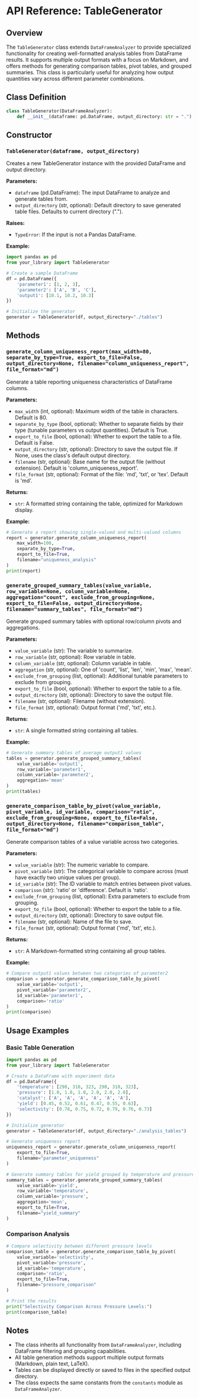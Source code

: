 # API Reference: TableGenerator

## Overview

The `TableGenerator` class extends `DataFrameAnalyzer` to provide specialized
functionality for creating well-formatted analysis tables from DataFrame
results. It supports multiple output formats with a focus on Markdown, and
offers methods for generating comparison tables, pivot tables, and grouped
summaries. This class is particularly useful for analyzing how output quantities
vary across different parameter combinations.

## Class Definition

```python
class TableGenerator(DataFrameAnalyzer):
    def __init__(dataframe: pd.DataFrame, output_directory: str = ".")
```

## Constructor

### `TableGenerator(dataframe, output_directory)`

Creates a new TableGenerator instance with the provided DataFrame and output
directory.

**Parameters:**
- `dataframe` (pd.DataFrame): The input DataFrame to analyze and generate tables
  from.
- `output_directory` (str, optional): Default directory to save generated table
  files. Defaults to current directory (".").

**Raises:**
- `TypeError`: If the input is not a Pandas DataFrame.

**Example:**
```python
import pandas as pd
from your_library import TableGenerator

# Create a sample DataFrame
df = pd.DataFrame({
    'parameter1': [1, 2, 3],
    'parameter2': ['A', 'B', 'C'],
    'output1': [10.1, 10.2, 10.3]
})

# Initialize the generator
generator = TableGenerator(df, output_directory="./tables")
```

## Methods

### `generate_column_uniqueness_report(max_width=80, separate_by_type=True, export_to_file=False, output_directory=None, filename="column_uniqueness_report", file_format="md")`

Generate a table reporting uniqueness characteristics of DataFrame columns.

**Parameters:**
- `max_width` (int, optional): Maximum width of the table in characters. Default
  is 80.
- `separate_by_type` (bool, optional): Whether to separate fields by their type
  (tunable parameters vs output quantities). Default is True.
- `export_to_file` (bool, optional): Whether to export the table to a file.
  Default is False.
- `output_directory` (str, optional): Directory to save the output file. If
  None, uses the class's default output directory.
- `filename` (str, optional): Base name for the output file (without extension).
  Default is 'column_uniqueness_report'.
- `file_format` (str, optional): Format of the file: 'md', 'txt', or 'tex'.
  Default is 'md'.

**Returns:**
- `str`: A formatted string containing the table, optimized for Markdown
  display.

**Example:**
```python
# Generate a report showing single-valued and multi-valued columns
report = generator.generate_column_uniqueness_report(
    max_width=100,
    separate_by_type=True,
    export_to_file=True,
    filename="uniqueness_analysis"
)
print(report)
```

### `generate_grouped_summary_tables(value_variable, row_variable=None, column_variable=None, aggregation="count", exclude_from_grouping=None, export_to_file=False, output_directory=None, filename="summary_tables", file_format="md")`

Generate grouped summary tables with optional row/column pivots and
aggregations.

**Parameters:**
- `value_variable` (str): The variable to summarize.
- `row_variable` (str, optional): Row variable in table.
- `column_variable` (str, optional): Column variable in table.
- `aggregation` (str, optional): One of 'count', 'list', 'len', 'min', 'max',
  'mean'.
- `exclude_from_grouping` (list, optional): Additional tunable parameters to
  exclude from grouping.
- `export_to_file` (bool, optional): Whether to export the table to a file.
- `output_directory` (str, optional): Directory to save the output file.
- `filename` (str, optional): Filename (without extension).
- `file_format` (str, optional): Output format ('md', 'txt', etc.).

**Returns:**
- `str`: A single formatted string containing all tables.

**Example:**
```python
# Generate summary tables of average output1 values
tables = generator.generate_grouped_summary_tables(
    value_variable='output1',
    row_variable='parameter1',
    column_variable='parameter2',
    aggregation='mean'
)
print(tables)
```

### `generate_comparison_table_by_pivot(value_variable, pivot_variable, id_variable, comparison="ratio", exclude_from_grouping=None, export_to_file=False, output_directory=None, filename="comparison_table", file_format="md")`

Generate comparison tables of a value variable across two categories.

**Parameters:**
- `value_variable` (str): The numeric variable to compare.
- `pivot_variable` (str): The categorical variable to compare across (must have
  exactly two unique values per group).
- `id_variable` (str): The ID variable to match entries between pivot values.
- `comparison` (str): 'ratio' or 'difference'. Default is 'ratio'.
- `exclude_from_grouping` (list, optional): Extra parameters to exclude from
  grouping.
- `export_to_file` (bool, optional): Whether to export the table to a file.
- `output_directory` (str, optional): Directory to save output file.
- `filename` (str, optional): Name of the file to save.
- `file_format` (str, optional): Output format ('md', 'txt', etc.).

**Returns:**
- `str`: A Markdown-formatted string containing all group tables.

**Example:**
```python
# Compare output1 values between two categories of parameter2
comparison = generator.generate_comparison_table_by_pivot(
    value_variable='output1',
    pivot_variable='parameter2',
    id_variable='parameter1',
    comparison='ratio'
)
print(comparison)
```

## Usage Examples

### Basic Table Generation

```python
import pandas as pd
from your_library import TableGenerator

# Create a DataFrame with experiment data
df = pd.DataFrame({
    'temperature': [298, 310, 323, 298, 310, 323],
    'pressure': [1.0, 1.0, 1.0, 2.0, 2.0, 2.0],
    'catalyst': ['A', 'A', 'A', 'A', 'A', 'A'],
    'yield': [0.45, 0.52, 0.61, 0.47, 0.55, 0.63],
    'selectivity': [0.78, 0.75, 0.72, 0.79, 0.76, 0.73]
})

# Initialize generator
generator = TableGenerator(df, output_directory="./analysis_tables")

# Generate uniqueness report
uniqueness_report = generator.generate_column_uniqueness_report(
    export_to_file=True,
    filename="parameter_uniqueness"
)

# Generate summary tables for yield grouped by temperature and pressure
summary_tables = generator.generate_grouped_summary_tables(
    value_variable='yield',
    row_variable='temperature',
    column_variable='pressure',
    aggregation='mean',
    export_to_file=True,
    filename="yield_summary"
)
```

### Comparison Analysis

```python
# Compare selectivity between different pressure levels
comparison_table = generator.generate_comparison_table_by_pivot(
    value_variable='selectivity',
    pivot_variable='pressure',
    id_variable='temperature',
    comparison='ratio',
    export_to_file=True,
    filename="pressure_comparison"
)

# Print the results
print("Selectivity Comparison Across Pressure Levels:")
print(comparison_table)
```

## Notes

- The class inherits all functionality from `DataFrameAnalyzer`, including
  DataFrame filtering and grouping capabilities.
- All table generation methods support multiple output formats (Markdown, plain
  text, LaTeX).
- Tables can be displayed directly or saved to files in the specified output
  directory.
- The class expects the same constants from the `constants` module as
  `DataFrameAnalyzer`.
